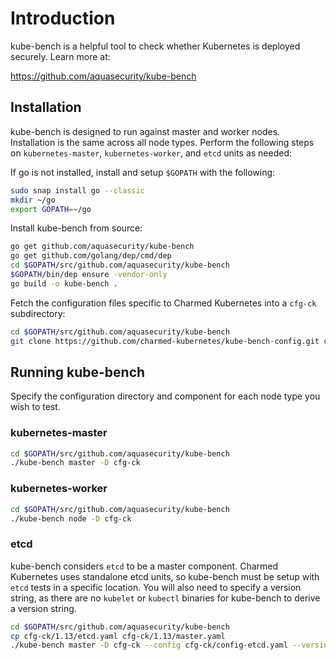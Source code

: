 # Introduction

kube-bench is a helpful tool to check whether Kubernetes is deployed
securely. Learn more at:

https://github.com/aquasecurity/kube-bench

## Installation

kube-bench is designed to run against master and worker nodes. Installation is
the same across all node types. Perform the following steps on
`kubernetes-master`, `kubernetes-worker`, and `etcd` units as needed:

If go is not installed, install and setup `$GOPATH` with the following:

```bash
sudo snap install go --classic
mkdir ~/go
export GOPATH=~/go
```

Install kube-bench from source:

```bash
go get github.com/aquasecurity/kube-bench
go get github.com/golang/dep/cmd/dep
cd $GOPATH/src/github.com/aquasecurity/kube-bench
$GOPATH/bin/dep ensure -vendor-only
go build -o kube-bench .
```

Fetch the configuration files specific to Charmed Kubernetes into a `cfg-ck`
subdirectory:

```bash
cd $GOPATH/src/github.com/aquasecurity/kube-bench
git clone https://github.com/charmed-kubernetes/kube-bench-config.git cfg-ck
```

## Running kube-bench

Specify the configuration directory and component for each node type you wish
to test.

### kubernetes-master

```bash
cd $GOPATH/src/github.com/aquasecurity/kube-bench
./kube-bench master -D cfg-ck
```

### kubernetes-worker

```bash
cd $GOPATH/src/github.com/aquasecurity/kube-bench
./kube-bench node -D cfg-ck
```

### etcd

kube-bench considers `etcd` to be a master component. Charmed Kubernetes uses
standalone etcd units, so kube-bench must be setup with `etcd` tests in a
specific location. You will also need to specify a version string, as there
are no `kubelet` or `kubectl` binaries for kube-bench to derive a version
string.

```bash
cd $GOPATH/src/github.com/aquasecurity/kube-bench
cp cfg-ck/1.13/etcd.yaml cfg-ck/1.13/master.yaml
./kube-bench master -D cfg-ck --config cfg-ck/config-etcd.yaml --version 1.13
```
